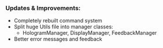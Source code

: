 ### Updates & Improvements:
- Completely rebuilt command system
- Split huge Utils file into manager classes:
  - HologramManager, DisplayManager, FeedbackManager
- Better error messages and feedback